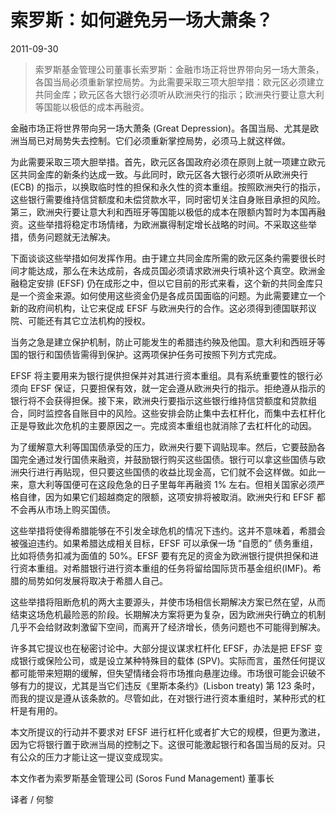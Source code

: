 # 索罗斯：如何避免另一场大萧条？

 2011-09-30

> 索罗斯基金管理公司董事长索罗斯：金融市场正将世界带向另一场大萧条，各国当局必须重新掌控局势。为此需要采取三项大胆举措：欧元区必须建立共同金库；欧元区各大银行必须听从欧洲央行的指示；欧洲央行要让意大利等国能以极低的成本再融资。
>

金融市场正将世界带向另一场大萧条 (Great Depression)。各国当局、尤其是欧洲当局已对局势失去控制。它们必须重新掌控局势，必须马上就这样做。

为此需要采取三项大胆举措。首先，欧元区各国政府必须在原则上就一项建立欧元区共同金库的新条约达成一致。与此同时，欧元区各大银行必须听从欧洲央行 (ECB) 的指示，以换取临时性的担保和永久性的资本重组。按照欧洲央行的指示，这些银行需要维持信贷额度和未偿贷款水平，同时密切关注自身账目承担的风险。第三，欧洲央行要让意大利和西班牙等国能以极低的成本在限额内暂时为本国再融资。这些举措将稳定市场情绪，为欧洲赢得制定增长战略的时间。不采取这些举措，债务问题就无法解决。

下面谈谈这些举措如何发挥作用。由于建立共同金库所需的欧元区条约需要很长时间才能达成，那么在未达成前，各成员国必须请求欧洲央行填补这个真空。欧洲金融稳定安排 (EFSF) 仍在成形之中，但以它目前的形式来看，这个新的共同金库只是一个资金来源。如何使用这些资金仍是各成员国面临的问题。为此需要建立一个新的政府间机构，让它来促成 EFSF 与欧洲央行的合作。这必须得到德国联邦议院、可能还有其它立法机构的授权。

当务之急是建立保护机制，防止可能发生的希腊违约殃及他国。意大利和西班牙等国的银行和国债皆需得到保护。这两项保护任务可按照下列方式完成。

EFSF 将主要用来为银行提供担保并对其进行资本重组。具有系统重要性的银行必须向 EFSF 保证，只要担保有效，就一定会遵从欧洲央行的指示。拒绝遵从指示的银行将不会获得担保。接下来，欧洲央行要指示这些银行维持信贷额度和贷款组合，同时监控各自账目中的风险。这些安排会防止集中去杠杆化，而集中去杠杆化正是导致此次危机的主要原因之一。完成资本重组也就消除了去杠杆化的动因。

为了缓解意大利等国国债承受的压力，欧洲央行要下调贴现率。然后，它要鼓励各国完全通过发行国债来融资，并鼓励银行购买这些国债。银行可以拿这些国债与欧洲央行进行再贴现，但只要这些国债的收益比现金高，它们就不会这样做。如此一来，意大利等国便可在这段危急的日子里每年再融资 1% 左右。但相关国家必须严格自律，因为如果它们超越商定的限额，这项安排将被取消。欧洲央行和 EFSF 都不会再从市场上购买国债。

这些举措将使得希腊能够在不引发全球危机的情况下违约。这并不意味着，希腊会被强迫违约。如果希腊达成相关目标，EFSF 可以承保一场 “自愿的” 债务重组，比如将债务扣减为面值的 50%。EFSF 要有充足的资金为欧洲银行提供担保和进行资本重组。对希腊银行进行资本重组的任务将留给国际货币基金组织(IMF)。希腊的局势如何发展将取决于希腊人自己。

这些举措将阻断危机的两大主要源头，并使市场相信长期解决方案已然在望，从而结束这场危机最险恶的阶段。长期解决方案将更为复杂，因为欧洲央行确立的机制几乎不会给财政刺激留下空间，而离开了经济增长，债务问题也不可能得到解决。

许多其它提议也在秘密讨论中。大部分提议谋求杠杆化 EFSF，办法是把 EFSF 变成银行或保险公司，或是设立某种特殊目的载体 (SPV)。实际而言，虽然任何提议都可能带来短期的缓解，但失望情绪会将市场推向悬崖边缘。市场很可能会识破不够有力的提议，尤其是当它们违反《里斯本条约》(Lisbon treaty) 第 123 条时，而我的提议是遵从该条款的。尽管如此，在对银行进行资本重组时，某种形式的杠杆是有用的。

本文所提议的行动并不要求对 EFSF 进行杠杆化或者扩大它的规模，但更为激进，因为它将银行置于欧洲当局的控制之下。这很可能激起银行和各国当局的反对。只有公众的压力才能让这一提议变成现实。

本文作者为索罗斯基金管理公司 (Soros Fund Management) 董事长

译者 / 何黎
